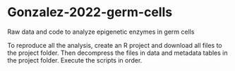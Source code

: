 # Gonzalez-2022-germ-cells
Raw data and code to analyze epigenetic enzymes in germ cells

To reproduce all the analysis, create an R project and download all files to the project folder. Then decompress the files in data and metadata tables in the project folder. Execute the scripts in order.
